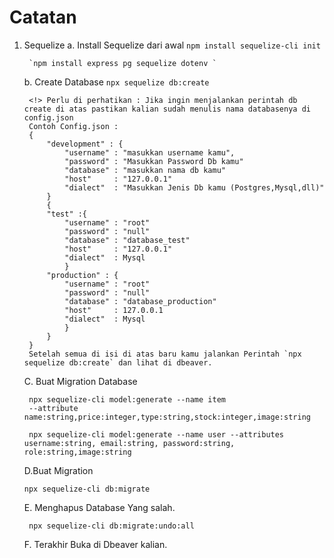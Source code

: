 # Catatan
1. Sequelize
    a. Install Sequelize dari awal 
        `npm install sequelize-cli init `
        
        `npm install express pg sequelize dotenv `

    b. Create Database 
        `npx sequelize db:create`

        <!> Perlu di perhatikan : Jika ingin menjalankan perintah db create di atas pastikan kalian sudah menulis nama databasenya di config.json 
        Contoh Config.json :
        {
            "development" : {
                "username" : "masukkan username kamu",
                "password" : "Masukkan Password Db kamu"
                "database" : "masukkan nama db kamu"
                "host"     : "127.0.0.1"
                "dialect"  : "Masukkan Jenis Db kamu (Postgres,Mysql,dll)"
            }
            {
            "test" :{
                "username" : "root"
                "password" : "null"
                "database" : "database_test"
                "host"     : "127.0.0.1"
                "dialect"  : Mysql
                }
            "production" : {
                "username" : "root"
                "password" : "null"
                "database" : "database_production"
                "host"     : 127.0.0.1
                "dialect"  : Mysql
                }
            }
        }
        Setelah semua di isi di atas baru kamu jalankan Perintah `npx sequelize db:create` dan lihat di dbeaver.
        
        

    C. Buat Migration Database
    
        npx sequelize-cli model:generate --name item 
        --attribute name:string,price:integer,type:string,stock:integer,image:string
        
        npx sequelize-cli model:generate --name user --attributes username:string, email:string, password:string, role:string,image:string
    
    D.Buat Migration
     
     `npx sequelize-cli db:migrate`
     
    E. Menghapus Database Yang salah.
        
        npx sequelize-cli db:migrate:undo:all
        
    F. Terakhir Buka di Dbeaver kalian.
     
